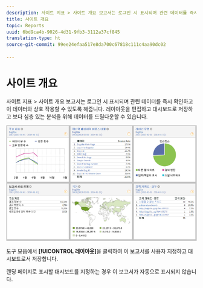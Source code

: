 ```yaml
---
description: 사이트 지표 > 사이트 개요 보고서는 로그인 시 표시되며 관련 데이터를 즉시 확인하고 이 데이터와 상호 작용할 수 있도록 해줍니다. 레이아웃을 편집하고 대시보드로 저장하고 보다 심층 있는 분석을 위해 데이터를 드릴다운할 수 있습니다.
title: 사이트 개요
topic: Reports
uuid: 6bd9ca4b-9026-4d31-9fb3-3112a37cf845
translation-type: ht
source-git-commit: 99ee24efaa517e8da700c67818c111c4aa90dc02

---
```



# 사이트 개요

사이트 지표 > 사이트 개요 보고서는 로그인 시 표시되며 관련 데이터를 즉시 확인하고 이 데이터와 상호 작용할 수 있도록 해줍니다. 레이아웃을 편집하고 대시보드로 저장하고 보다 심층 있는 분석을 위해 데이터를 드릴다운할 수 있습니다.

![](assets/site_overview_report.png)

도구 모음에서 **[!UICONTROL 레이아웃]**&#x200B;을 클릭하여 이 보고서를 사용자 지정하고 대시보드로서 저장합니다.

랜딩 페이지로 표시할 대시보드를 지정하는 경우 이 보고서가 자동으로 표시되지 않습니다.
